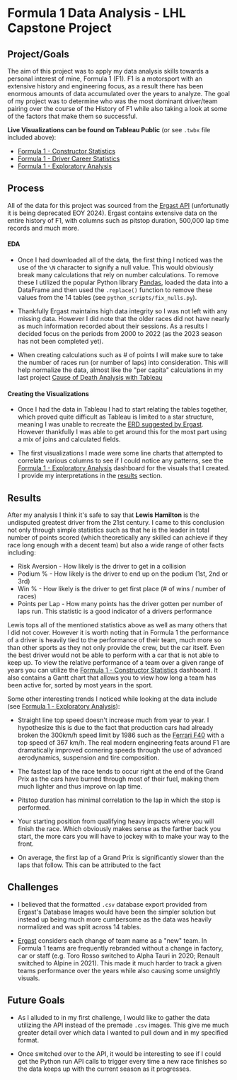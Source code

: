 # Formula 1 Data Analysis - LHL Capstone Project

## Project/Goals

The aim of this project was to apply my data analysis skills towards a personal interest of mine, Formula 1 (F1). F1 is a motorsport with an extensive history and engineering focus, as a result there has been enormous amounts of data accumulated over the years to analyze. The goal of my project was to determine who was the most dominant driver/team pairing over the course of the History of F1 while also taking a look at some of the factors that make them so successful.

**Live Visualizations can be found on Tableau Public** (or see `.twbx` file included above):
- [Formula 1 - Constructor Statistics](https://public.tableau.com/app/profile/matthew.corr6019/viz/Formula1-TeamStatistics/TeamStatistics?)
- [Formula 1 - Driver Career Statistics](https://public.tableau.com/app/profile/matthew.corr6019/viz/Formula1-DriverCareerStatistics/DriverStatistics)
- [Formula 1 - Exploratory Analysis](https://public.tableau.com/app/profile/matthew.corr6019/viz/Formula1-ExploratoryAnalysis/EDA)

## Process

All of the data for this project was sourced from the [Ergast API](http://ergast.com/mrd) (unfortunatly it is being deprecated EOY 2024). Ergast contains extensive data on the entire history of F1, with columns such as pitstop duration, 500,000 lap time records and much more.

#### EDA

- Once I had downloaded all of the data, the first thing I noticed was the use of the `\N` character to signify a null value. This would obviously break many calculations that rely on number calculations. To remove these I utilized the popular Python library [Pandas](https://pandas.pydata.org/), loaded the data into a DataFrame and then used the `.replace()` function to remove these values from the 14 tables (see `python_scripts/fix_nulls.py`).

- Thankfully Ergast maintains high data integrity so I was not left with any missing data. However I did note that the older races did not have nearly as much information recorded about their sessions. As a results I decided focus on the periods from 2000 to 2022 (as the 2023 season has not been completed yet).

- When creating calculations such as # of points I will make sure to take the number of races run (or number of laps) into consideration. This will help normalize the data, almost like the "per capita" calculations in my last project [Cause of Death Analysis with Tableau](https://github.com/mattcorr-lhl/Causes-of-Death-Tableau-Analysis)

#### Creating the Visualizations
- Once I had the data in Tableau I had to start relating the tables together, which proved quite difficult as Tableau is limited to a star structure, meaning I was unable to recreate the [ERD suggested by Ergast](http://ergast.com/images/ergast_db.png). However thankfully I was able to get around this for the most part using a mix of joins and calculated fields.

- The first visualizations I made were some line charts that attempted to correlate various columns to see if I could notice any patterns, see the [Formula 1 - Exploratory Analysis](https://public.tableau.com/app/profile/matthew.corr6019/viz/Formula1-ExploratoryAnalysis/EDA) dashboard for the visuals that I created. I provide my interpretations in the [results](#results) section.

## Results

After my analysis I think it's safe to say that **Lewis Hamilton** is the undisputed greatest driver from the 21st century. I came to this conclusion not only through simple statistics such as that he is the leader in total number of points scored (which theoretically any skilled can achieve if they race long enough with a decent team) but also a wide range of other facts including:

- Risk Aversion - How likely is the driver to get in a collision
- Podium % - How likely is the driver to end up on the podium (1st, 2nd or 3rd)
- Win % - How likely is the driver to get first place (# of wins / number of races)
- Points per Lap - How many points has the driver gotten per number of laps run. This statistic is a good indicator of a drivers performance 

Lewis tops all of the mentioned statistics above as well as many others that I did not cover. However it is worth noting that in Formula 1 the performance of a driver is heavily tied to the performance of their team, much more so than other sports as they not only provide the crew, but the car itself. Even the best driver would not be able to perform with a car that is not able to keep up. To view the relative performance of a team over a given range of years you can utilize the [Formula 1 - Constructor Statistics](https://public.tableau.com/app/profile/matthew.corr6019/viz/Formula1-TeamStatistics/TeamStatistics?) dashboard. It also contains a Gantt chart that allows you to view how long a team has been active for, sorted by most years in the sport.

Some other interesting trends I noticed while looking at the data include (see [Formula 1 - Exploratory Analysis](https://public.tableau.com/app/profile/matthew.corr6019/viz/Formula1-ExploratoryAnalysis/EDA)):
  - Straight line top speed doesn't increase much from year to year. I hypothesize this is due to the fact that production cars had already broken the 300km/h speed limit by 1986 such as the [Ferrari F40](https://en.wikipedia.org/wiki/Ferrari_F40) with a top speed of 367 km/h. The real modern engineering feats around F1 are dramatically improved cornering speeds through the use of advanced aerodynamics, suspension and tire composition.
  
  - The fastest lap of the race tends to occur right at the end of the Grand Prix as the cars have burned through most of their fuel, making them much lighter and thus improve on lap time.
  
  - Pitstop duration has minimal correlation to the lap in which the stop is performed.

  - Your starting position from qualifying heavy impacts where you will finish the race. Which obviously makes sense as the farther back you start, the more cars you will have to jockey with to make your way to the front.

  - On average, the first lap of a Grand Prix is significantly slower than the laps that follow. This can be attributed to the fact 

## Challenges

- I believed that the formatted `.csv` database export provided from Ergast's Database Images would have been the simpler solution but instead up being much more cumbersome as the data was heavily normalized and was split across 14 tables.
  
- [Ergast](http://ergast.com/mrd) considers each change of team name as a "new" team. In Formula 1 teams are frequently rebranded without a change in factory, car or staff (e.g. Toro Rosso switched to Alpha Tauri in 2020; Renault switched to Alpine in 2021). This made it much harder to track a given teams performance over the years while also causing some unsightly visuals.

## Future Goals

- As I alluded to in my first challenge, I would like to gather the data utilizing the API instead of the premade `.csv` images. This give me much greater detail over which data I wanted to pull down and in my specified format.

- Once switched over to the API, it would be interesting to see if I could get the Python run API calls to trigger every time a new race finishes so the data keeps up with the current season as it progresses.